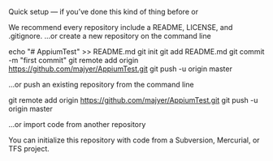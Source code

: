 Quick setup — if you’ve done this kind of thing before
or

We recommend every repository include a README, LICENSE, and .gitignore.
…or create a new repository on the command line

echo "# AppiumTest" >> README.md
git init
git add README.md
git commit -m "first commit"
git remote add origin https://github.com/majyer/AppiumTest.git
git push -u origin master

…or push an existing repository from the command line

git remote add origin https://github.com/majyer/AppiumTest.git
git push -u origin master

…or import code from another repository

You can initialize this repository with code from a Subversion, Mercurial, or TFS project.
